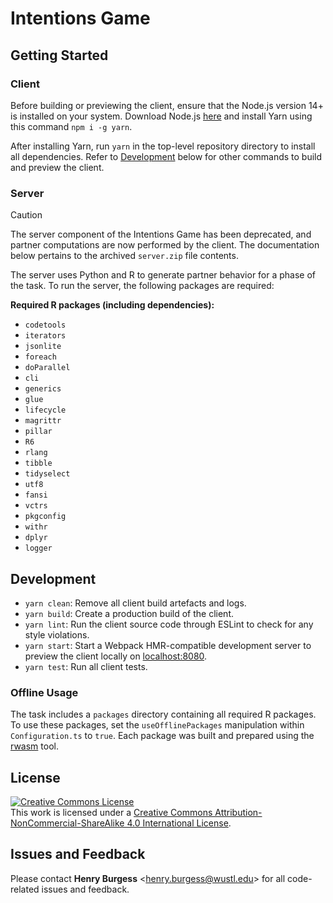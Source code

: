 # Intentions Game

## Getting Started

### Client

Before building or previewing the client, ensure that the Node.js version 14+ is installed on your system. Download Node.js [here](https://nodejs.org/en/) and install Yarn using this command `npm i -g yarn`.

After installing Yarn, run `yarn` in the top-level repository directory to install all dependencies. Refer to [Development](#development) below for other commands to build and preview the client.

### Server

> [!CAUTION]
> The server component of the Intentions Game has been deprecated, and partner computations are now performed by the client. The documentation below pertains to the archived `server.zip` file contents.

The server uses Python and R to generate partner behavior for a phase of the task. To run the server, the following packages are required:

**Required R packages (including dependencies):**

- `codetools`
- `iterators`
- `jsonlite`
- `foreach`
- `doParallel`
- `cli`
- `generics`
- `glue`
- `lifecycle`
- `magrittr`
- `pillar`
- `R6`
- `rlang`
- `tibble`
- `tidyselect`
- `utf8`
- `fansi`
- `vctrs`
- `pkgconfig`
- `withr`
- `dplyr`
- `logger`

## Development

- `yarn clean`: Remove all client build artefacts and logs.
- `yarn build`: Create a production build of the client.
- `yarn lint`: Run the client source code through ESLint to check for any style violations.
- `yarn start`: Start a Webpack HMR-compatible development server to preview the client locally on [localhost:8080](http://localhost:8080).
- `yarn test`: Run all client tests.

### Offline Usage

The task includes a `packages` directory containing all required R packages. To use these packages, set the `useOfflinePackages` manipulation within `Configuration.ts` to `true`. Each package was built and prepared using the [rwasm](https://r-wasm.github.io/rwasm/articles/rwasm.html) tool.

## License

<!-- CC BY-NC-SA 4.0 License -->
<a rel="license" href="http://creativecommons.org/licenses/by-nc-sa/4.0/">
  <img alt="Creative Commons License" style="border-width:0" src="https://i.creativecommons.org/l/by-nc-sa/4.0/88x31.png" />
</a>
<br />
This work is licensed under a <a rel="license" href="http://creativecommons.org/licenses/by-nc-sa/4.0/">Creative Commons Attribution-NonCommercial-ShareAlike 4.0 International License</a>.

## Issues and Feedback

Please contact **Henry Burgess** <[henry.burgess@wustl.edu](mailto:henry.burgess@wustl.edu)> for all code-related issues and feedback.
